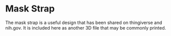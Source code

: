 # Mask Strap
The mask strap is a useful design that has been shared on thingiverse and nih.gov.  It is included here as another 3D file that may be commonly printed.